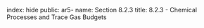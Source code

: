 index: hide
public: ar5-
name: Section 8.2.3
title: 8.2.3 - Chemical Processes and Trace Gas Budgets



